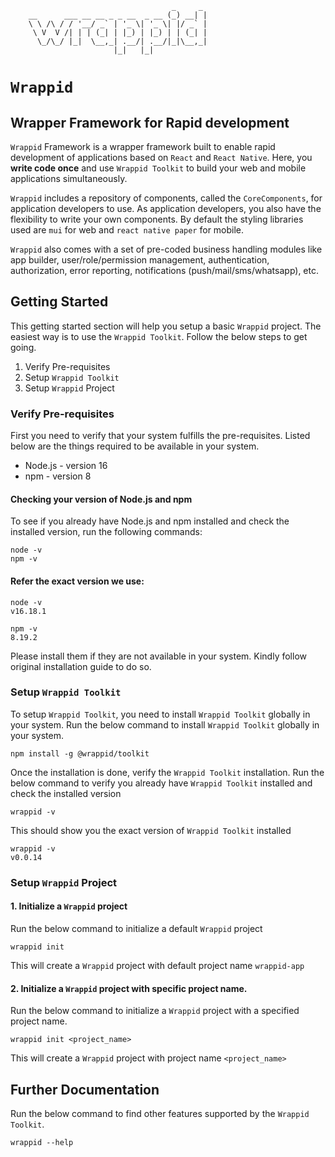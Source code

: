 ```
                                    _     _
    __      ___ __ __ _ _ __  _ __ (_) __| |
    \ \ /\ / / '__/ _` | '_ \| '_ \| |/ _` |
     \ V  V /| | | (_| | |_) | |_) | | (_| |
      \_/\_/ |_|  \__,_| .__/| .__/|_|\__,_|
                       |_|   |_|

```

# `Wrappid`

## Wrapper Framework for Rapid development

`Wrappid` Framework is a wrapper framework built to enable rapid development of applications based on `React` and `React Native`. Here, you **write code once** and use `Wrappid Toolkit` to build your web and mobile applications simultaneously.

`Wrappid` includes a repository of components, called the `CoreComponents`, for application developers to use. As application developers, you also have the flexibility to write your own components. By default the styling libraries used are `mui` for web and `react native paper` for mobile.

`Wrappid` also comes with a set of pre-coded business handling modules like app builder, user/role/permission management, authentication, authorization, error reporting, notifications (push/mail/sms/whatsapp), etc.

## Getting Started

This getting started section will help you setup a basic `Wrappid` project. The easiest way is to use the `Wrappid Toolkit`. Follow the below steps to get going.

1. Verify Pre-requisites
2. Setup `Wrappid Toolkit`
3. Setup `Wrappid` Project

### Verify Pre-requisites

First you need to verify that your system fulfills the pre-requisites. Listed below are the things required to be available in your system.

- Node.js - version 16
- npm - version 8

#### Checking your version of Node.js and npm

To see if you already have Node.js and npm installed and check the installed version, run the following commands:

```
node -v
npm -v
```

#### Refer the exact version we use:

```
node -v
v16.18.1

npm -v
8.19.2
```

Please install them if they are not available in your system. Kindly follow original installation guide to do so.

### Setup `Wrappid Toolkit`

To setup `Wrappid Toolkit`, you need to install `Wrappid Toolkit` globally in your system. Run the below command to install `Wrappid Toolkit` globally in your system.

```
npm install -g @wrappid/toolkit
```

Once the installation is done, verify the `Wrappid Toolkit` installation. Run the below command to verify you already have `Wrappid Toolkit` installed and check the installed version

```
wrappid -v
```

This should show you the exact version of `Wrappid Toolkit` installed

```
wrappid -v
v0.0.14
```

### Setup `Wrappid` Project

#### 1. Initialize a `Wrappid` project

Run the below command to initialize a default `Wrappid` project

```
wrappid init
```

This will create a `Wrappid` project with default project name `wrappid-app`

#### 2. Initialize a `Wrappid` project with specific project name.

Run the below command to initialize a `Wrappid` project with a specified project name.

```
wrappid init <project_name>
```

This will create a `Wrappid` project with project name `<project_name>`

## Further Documentation

Run the below command to find other features supported by the `Wrappid Toolkit`.

```
wrappid --help
```

<!--
## Hi there 👋

**Here are some ideas to get you started:**

🙋‍♀️ A short introduction - what is your organization all about?
🌈 Contribution guidelines - how can the community get involved?
👩‍💻 Useful resources - where can the community find your docs? Is there anything else the community should know?
🍿 Fun facts - what does your team eat for breakfast?
🧙 Remember, you can do mighty things with the power of [Markdown](https://docs.github.com/github/writing-on-github/getting-started-with-writing-and-formatting-on-github/basic-writing-and-formatting-syntax)

# `Wrappid` CLI Tool

This is a npm package for our own `Wrappid` command line interface to create a `Wrappid` project.

## Requirements

- Node - 16
- React - 18.2.0
- React Native - 0.71.6


### Step 2

Choosing a template for your wrappid project.
Template(s) available for now as follows:

- Web: Using React 18.2.0
- Mobile: Using React Native 0.71.6

```
> Choose template
> 1. Web: Using React 18.2.0
> 2. Mobile: Using React Native 0.71.6
```

Based on your template selection your project will be prepared.

### Step 3

Start auto installation process.

### Step 4

Now you have a sample module for business module refference.

-->
